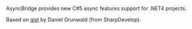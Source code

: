 AsyncBridge provides new C#5 async features support for .NET4 projects.

Based on [gist](https://gist.github.com/1961087) by Daniel Grunwald (from SharpDevelop).

